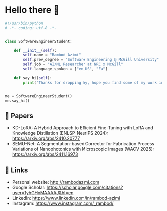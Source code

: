 # Hello there 👋

```python
#!/usr/bin/python
# -*- coding: utf-8 -*-


class SoftwareEngineerStudent:

    def __init__(self):
        self.name = "Rambod Azimi"
        self.prev_degree = "Software Engineering @ McGill University"
        self.job = "AI/ML Researcher at NRC x McGill"
        self.language_spoken = ["en_US", "Fa"]

    def say_hi(self):
        print("Thanks for dropping by, hope you find some of my work interesting.")


me = SoftwareEngineerStudent()
me.say_hi()
```

## 📝 Papers
- KD-LoRA: A Hybrid Approach to Efficient Fine-Tuning with LoRA and Knowledge Distillation (ENLSP-NeurIPS 2024): https://arxiv.org/abs/2410.20777
- SEMU-Net: A Segmentation-based Corrector for Fabrication Process Variations of Nanophotonics with Microscopic Images (WACV 2025): https://arxiv.org/abs/2411.16973


## 📝 Links

- Personal website: http://rambodazimi.com
- Google Scholar: https://scholar.google.com/citations?user=1yhGHxMAAAAJ&hl=en
- LinkedIn: https://www.linkedin.com/in/rambod-azimi
- Instagram: https://www.instagram.com/_rambod/
